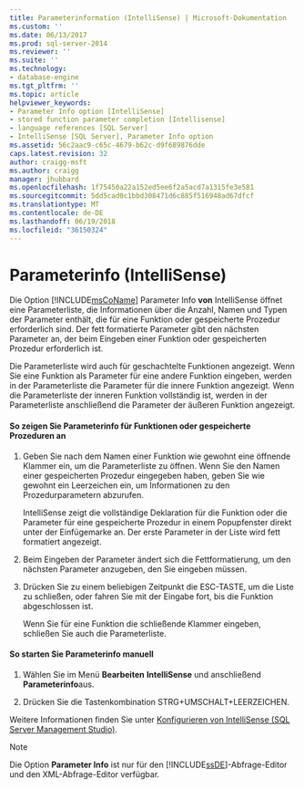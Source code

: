 ```yaml
---
title: Parameterinformation (IntelliSense) | Microsoft-Dokumentation
ms.custom: ''
ms.date: 06/13/2017
ms.prod: sql-server-2014
ms.reviewer: ''
ms.suite: ''
ms.technology:
- database-engine
ms.tgt_pltfrm: ''
ms.topic: article
helpviewer_keywords:
- Parameter Info option [IntelliSense]
- stored function parameter completion [Intellisense]
- language references [SQL Server]
- IntelliSense [SQL Server], Parameter Info option
ms.assetid: 56c2aac9-c65c-4679-b62c-d9f689876dde
caps.latest.revision: 32
author: craigg-msft
ms.author: craigg
manager: jhubbard
ms.openlocfilehash: 1f75450a22a152ed5ee6f2a5acd7a1315fe3e581
ms.sourcegitcommit: 5dd5cad0c1bbd308471d6c885f516948ad67dfcf
ms.translationtype: MT
ms.contentlocale: de-DE
ms.lasthandoff: 06/19/2018
ms.locfileid: "36150324"
---
```

# <a name="parameter-info-intellisense"></a>Parameterinfo (IntelliSense)
  Die Option [!INCLUDE[msCoName](../../includes/msconame-md.md)] Parameter Info **von** IntelliSense öffnet eine Parameterliste, die Informationen über die Anzahl, Namen und Typen der Parameter enthält, die für eine Funktion oder gespeicherte Prozedur erforderlich sind. Der fett formatierte Parameter gibt den nächsten Parameter an, der beim Eingeben einer Funktion oder gespeicherten Prozedur erforderlich ist.  
  
 Die Parameterliste wird auch für geschachtelte Funktionen angezeigt. Wenn Sie eine Funktion als Parameter für eine andere Funktion eingeben, werden in der Parameterliste die Parameter für die innere Funktion angezeigt. Wenn die Parameterliste der inneren Funktion vollständig ist, werden in der Parameterliste anschließend die Parameter der äußeren Funktion angezeigt.  
  
#### <a name="to-view-parameter-info-for-functions-or-stored-procedures"></a>So zeigen Sie Parameterinfo für Funktionen oder gespeicherte Prozeduren an  
  
1.  Geben Sie nach dem Namen einer Funktion wie gewohnt eine öffnende Klammer ein, um die Parameterliste zu öffnen. Wenn Sie den Namen einer gespeicherten Prozedur eingegeben haben, geben Sie wie gewohnt ein Leerzeichen ein, um Informationen zu den Prozedurparametern abzurufen.  
  
     IntelliSense zeigt die vollständige Deklaration für die Funktion oder die Parameter für eine gespeicherte Prozedur in einem Popupfenster direkt unter der Einfügemarke an. Der erste Parameter in der Liste wird fett formatiert angezeigt.  
  
2.  Beim Eingeben der Parameter ändert sich die Fettformatierung, um den nächsten Parameter anzugeben, den Sie eingeben müssen.  
  
3.  Drücken Sie zu einem beliebigen Zeitpunkt die ESC-TASTE, um die Liste zu schließen, oder fahren Sie mit der Eingabe fort, bis die Funktion abgeschlossen ist.  
  
     Wenn Sie für eine Funktion die schließende Klammer eingeben, schließen Sie auch die Parameterliste.  
  
#### <a name="to-manually-start-parameter-info"></a>So starten Sie Parameterinfo manuell  
  
1.  Wählen Sie im Menü **Bearbeiten** **IntelliSense** und anschließend **Parameterinfo**aus.  
  
2.  Drücken Sie die Tastenkombination STRG+UMSCHALT+LEERZEICHEN.  
  
 Weitere Informationen finden Sie unter [Konfigurieren von IntelliSense &#40;SQL Server Management Studio&#41;](configure-intellisense-sql-server-management-studio.md).  
  
> [!NOTE]  
>  Die Option **Parameter Info** ist nur für den [!INCLUDE[ssDE](../../includes/ssde-md.md)]-Abfrage-Editor und den XML-Abfrage-Editor verfügbar.  
  
  